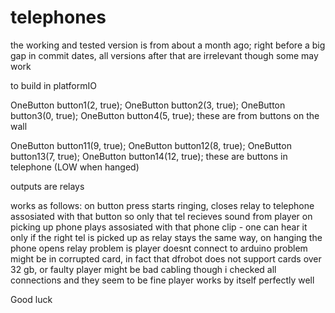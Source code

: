 # telephones


the working and tested version is from about a month ago; right before a big gap in commit dates, all versions after that are irrelevant though some may work

to build in platformIO

OneButton button1(2, true);
OneButton button2(3, true);
OneButton button3(0, true);
OneButton button4(5, true);
these are from buttons on the wall

OneButton button11(9, true);
OneButton button12(8, true);
OneButton button13(7, true);
OneButton button14(12, true);
these are buttons in telephone (LOW when hanged)

outputs are relays

works as follows: on button press starts ringing, closes relay to telephone assosiated with that button so only that tel recieves sound from player
on picking up phone plays assosiated with that phone clip - one can hear it only if the right tel is picked up as relay stays the same way, on hanging the phone opens relay 
problem is player doesnt connect to arduino
problem might be in corrupted card, in fact that dfrobot does not support cards over 32 gb, or faulty player
might be bad cabling though i checked all connections and they seem to be fine
player works by itself perfectly well

Good luck

